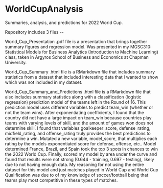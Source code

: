 # WorldCupAnalysis
Summaries, analysis, and predictions for 2022 World Cup.

Repository includes 3 files --

World_Cup_Presentation .pdf file is a presentation that brings together summary figures and regression model. Was presented in my MGSC310: Statistical Models for Business Analytics (Introduction to Machine Learning) class, taken in Argyros School of Business and Economics at Chapman University.

World_Cup_Summary .html file is a RMarkdown file that includes summary statistics from a dataset that included interesting data that I wanted to show which was not included in my dataset. 

World_Cup_Summary_and_Predictions .html file is a RMarkdown file that also includes summary statistics along with a classification (logistic regression) prediction model of the teams left in the Round of 16. This prediction model uses different variables to predict team_win (whether or not the team wins). After exponentiating coefficients, I found that the country did not have a large impact on team_win because countries play teams with varying levels of skill, and the amount of games won does not determine skill. I found that variables goalkeeper_score, defense_rating, midfield_rating, and offense_rating truly provides the best predictions to determine a win. Mutated a new variable, model_score, that multiplies each rating by the models exponentiated score for defense, offense, etc.. Model determined France, Brazil, and Spain took the top 3 spots in chances to win the 2022 World Cup. Finally, scored my model by area under the curve and found that results were not strong (0.644 - training, 0.697 - testing), likely due to not having enough data. My reasoning for not using the entire dataset for this model and just matches played in World Cup and World Cup Qualification was due to of my knowledge of soccer/football being that teams play most competitive in these types of matches.   
